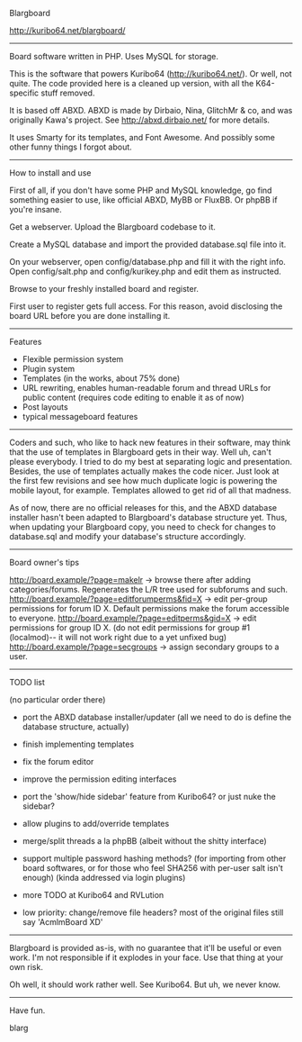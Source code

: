 Blargboard

http://kuribo64.net/blargboard/

-------------------------------------------------------------------------------

Board software written in PHP. Uses MySQL for storage.

This is the software that powers Kuribo64 (http://kuribo64.net/). Or well, not quite.
The code provided here is a cleaned up version, with all the K64-specific stuff removed.

It is based off ABXD. ABXD is made by Dirbaio, Nina, GlitchMr & co, and was originally
Kawa's project. See http://abxd.dirbaio.net/ for more details.

It uses Smarty for its templates, and Font Awesome. And possibly some other funny things 
I forgot about.

-------------------------------------------------------------------------------

How to install and use

First of all, if you don't have some PHP and MySQL knowledge, go find something easier
to use, like official ABXD, MyBB or FluxBB. Or phpBB if you're insane.

Get a webserver. Upload the Blargboard codebase to it.

Create a MySQL database and import the provided database.sql file into it.

On your webserver, open config/database.php and fill it with the right info. Open
config/salt.php and config/kurikey.php and edit them as instructed.

Browse to your freshly installed board and register.

First user to register gets full access. For this reason, avoid disclosing the board URL
before you are done installing it.

-------------------------------------------------------------------------------

Features

* Flexible permission system
* Plugin system
* Templates (in the works, about 75% done)
* URL rewriting, enables human-readable forum and thread URLs for public content (requires code editing to enable it as of now)
* Post layouts
* typical messageboard features

-------------------------------------------------------------------------------

Coders and such, who like to hack new features in their software, may think that the use
of templates in Blargboard gets in their way. Well uh, can't please everybody. I tried to
do my best at separating logic and presentation. Besides, the use of templates actually
makes the code nicer. Just look at the first few revisions and see how much duplicate logic
is powering the mobile layout, for example. Templates allowed to get rid of all that madness.

As of now, there are no official releases for this, and the ABXD database installer hasn't
been adapted to Blargboard's database structure yet. Thus, when updating your Blargboard
copy, you need to check for changes to database.sql and modify your database's structure
accordingly.

-------------------------------------------------------------------------------

Board owner's tips

http://board.example/?page=makelr -> browse there after adding categories/forums. Regenerates
the L/R tree used for subforums and such.
http://board.example/?page=editforumperms&fid=X -> edit per-group permissions for forum ID X.
Default permissions make the forum accessible to everyone.
http://board.example/?page=editperms&gid=X -> edit permissions for group ID X. (do not edit 
permissions for group #1 (localmod)-- it will not work right due to a yet unfixed bug)
http://board.example/?page=secgroups -> assign secondary groups to a user.

-------------------------------------------------------------------------------

TODO list

(no particular order there)

 * port the ABXD database installer/updater (all we need to do is define the database structure, actually)
 * finish implementing templates
 * fix the forum editor
 * improve the permission editing interfaces
 * port the 'show/hide sidebar' feature from Kuribo64? or just nuke the sidebar?
 * allow plugins to add/override templates
 * merge/split threads a la phpBB (albeit without the shitty interface)
 * support multiple password hashing methods? (for importing from other board softwares, or for those who feel SHA256 with per-user salt isn't enough) (kinda addressed via login plugins)
 * more TODO at Kuribo64 and RVLution
 
 * low priority: change/remove file headers? most of the original files still say 'AcmlmBoard XD'

-------------------------------------------------------------------------------

Blargboard is provided as-is, with no guarantee that it'll be useful or even work. I'm not
responsible if it explodes in your face. Use that thing at your own risk.

Oh well, it should work rather well. See Kuribo64. But uh, we never know.

-------------------------------------------------------------------------------

Have fun.

blarg
